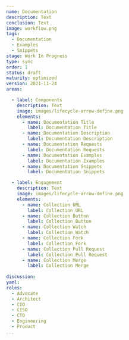 ```yaml
---
name: Documentation
description: Text
conclusion: Text
image: workflow.png
tags:
  - Documentation
  - Examples
  - Snippets
stage: Work In Progress
type: sync
order: 1
status: draft
maturity: optimized
version: 2021-11-24
areas:  

  - label: Components
    description: Text
    image: images/lifecycle-arrow-define.png
    elements:
      - name: Documentation Title
        label: Documentation Title   
      - name: Documentation Description
        label: Documentation Description 
      - name: Documentation Requests
        label: Documentation Requests   
      - name: Documentation Examples
        label: Documentation Examples   
      - name: Documentation Snippets
        label: Documentation Snippets                                  

  - label: Engagement
    description: Text
    image: images/lifecycle-arrow-define.png
    elements:
      - name: Collection URL
        label: Collection URL
      - name: Collection Button
        label: Collection Button
      - name: Collection Watch
        label: Collection Watch
      - name: Collection Fork
        label: Collection Fork
      - name: Collection Pull Request
        label: Collection Pull Request 
      - name: Collection Merge
        label: Collection Merge        
        
discussion: 
yaml: 
roles:
  - Advocate
  - Architect
  - CIO
  - CISO
  - CTO
  - Engineering
  - Product
...
```

